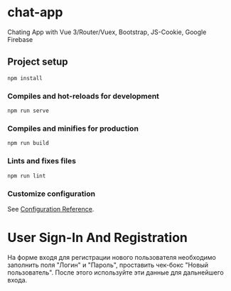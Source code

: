 # chat-app
Chating App with Vue 3/Router/Vuex, Bootstrap, JS-Cookie, Google Firebase

## Project setup
```
npm install
```

### Compiles and hot-reloads for development
```
npm run serve
```

### Compiles and minifies for production
```
npm run build
```

### Lints and fixes files
```
npm run lint
```

### Customize configuration
See [Configuration Reference](https://cli.vuejs.org/config/).

# User Sign-In And Registration 
На форме входя для регистрации нового пользователя необходимо заполнить поля "Логин" и "Пароль", проставить чек-бокс "Новый пользователь".
После этого используйте эти данные для дальнейшего входа.
